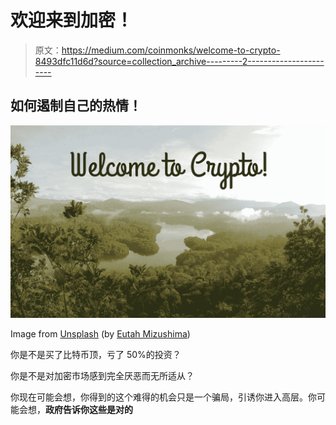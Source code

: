 # 欢迎来到加密！

> 原文：<https://medium.com/coinmonks/welcome-to-crypto-8493dfc11d6d?source=collection_archive---------2----------------------->

## 如何遏制自己的热情！

![](img/30e2fe7c7c3e21aec3b2983cf39364a8.png)

Image from [Unsplash](https://unsplash.com/photos/OWwK_0_EnxY) (by [Eutah Mizushima](https://unsplash.com/@eutahm))

你是不是买了比特币顶，亏了 50%的投资？

你是不是对加密市场感到完全厌恶而无所适从？

你现在可能会想，你得到的这个难得的机会只是一个骗局，引诱你进入高层。你可能会想，**政府告诉你这些是对的**